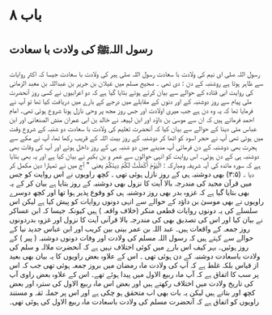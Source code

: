 # باب ۸

## رسول اللہﷺ کی ولادت با سعادت

 رسول اللہ صلی ای نیم کی ولادت با سعادت رسول اللہ صلی ہیر کی ولادت با سعادت جیسا کہ اکثر روایات سے ظاہر ہوتا ہے روشنبہ کے دن : دی تھی ۔ صحیح مسلم میں غیلان بن جریر بن عبداللہ بن معبد الزمانی کی روایت ابی قتادہ کے حوالے سے بیان کرتے ہوئے بتایا گیا ہے کہ دو اعرابیوں نے کسی روز آنحضرت ملی پیام سے روز دوشنبہ کے اور دنوں کے مقابلے میں درجے کے بارے میں دریافت کیا تھا تو آپ نے فرمایا تھا کہ یہ وہ دن ہے جب میری اولادت اور جس روز مجھ پر وحی نازل ہونا شروع ہوئی تھی۔ امام احمد فرماتے ہیں کہ ان سے موسیٰ بن داؤد اور ابن لہیعہ نے خالد بن ابی عمران منش الصنعانی اور ابن عباس مٹی دینا کے حوالے سے بیان کیا کہ آنحضرت تعلیم کی ولادت با سعادت دو شنبہ کے شروع وقت میں ہوئی تھی آپ نے حجر اسود کو اٹھا کر دوشنبہ کے روز بیت اللہ کے قریب رکھا تھا، آپ نے مکے سے ہجرت بھی دوشنبہ کے دن فرمائی آپ مدینے میں دو شنبہ ہی کے روز داخل ہوئے اور آپ کی وفات بھی دوشنبہ ہی کے دن ہوئی۔ اس روایت کو انہی حوالوں سے عمر و بن بکیر نے بیان کیا ہے اور یہ بھی بتایا ہے کہ سورہ مائدہ کی آیہ شریفہ ومبارکہ : الْيَوْمَ أَكْمَلْتُ لَكُمْ دِينَكُمْ یعنی " آج میں نے تمہارا دین مکمل کر دیا ۔ (۳:۵) بھی دوشنبہ ہی کے روز نازل ہوئی تھی ۔ کچھ راویوں نے اس روایت کو جس میں قرآن مجید کی مندرجہ بالا آیت کا نزول بھی دوشنبہ کے روز بتایا ہے بیان کر کے یہ بھی بتایا گیا ہے کہ غزوہ بدر بھی روز دوشنبہ ہی کو وقوع پذیر ہوا تھا اور کچھ دوسرے راویوں نے بھی موسیٰ بن داؤد کے حوالے سے انہی دونوں روایات کو پیش کیا ہے لیکن اس سلسلے کی یہ دونوں روایات قطعی منکر (خلاف واقعہ ) ہیں کیونکہ جیسا کہ ابن عساکر نے بیان کیا اور اس کی تصدیق بھی کی مندرجہ بالا قرآنی آیت کا نزول اور غزوہ بدردونوں روز جمعہ کے واقعات ہیں۔ عبد اللہ بن عمر بینی بین کریب اور ابن عباس جدید نیا کے حوالے سے کہتے ہیں کہ رسول اللہ مسلم کی ولادت اور وفات دونوں دوشنبہ ( پیر ) کے روز ہوئیں۔ بہر کیف اس بارے میں کوئی اختلاف نہیں ہے کہ آنحضرت ملالہ و سلم کی ولادت باسعادت دوشنبہ کے دن ہوئی تھی ۔ اس کے علاوہ بعض راویوں کا یہ بیان بھی بعید از قیاس بلکہ غلط ہے کہ آپ کی ولادت ماہ رمضان میں بروز جمعہ ہوئی تھی جب کہ اس پر سب کا اتفاق ہے کہ آپ ماہ ربیع الاول میں پیدا ہوئے تھے۔ اس کے علاوہ بعض راوی آپ کی تاریخ ولادت میں اختلاف رکھتے ہیں اور بعض اس ماہ ربیع الاول کی سترہ اور بعض کچھ اور بتاتے ہیں لیکن یہ بات بھی اب متحقق ہو چکی ہے اور اس پر جملہ ثقہ و مستند راویوں کو اتفاق ہے کہ آنحضرت مسلم کی ولادت باسعادت ماہ ربیع الاول کی ہوئی تھی۔